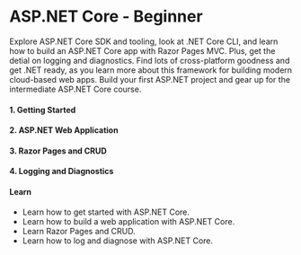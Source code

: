 # ASP.NET Core - Beginner

Explore ASP.NET Core SDK and tooling, look at .NET Core CLI, and learn how to build an ASP.NET Core app with Razor Pages MVC. Plus, get the detial on logging and diagnostics. Find lots of cross-platform goodness and get .NET ready, as you learn more about this framework for building modern cloud-based web apps. Build your first ASP.NET project and gear up for the intermediate ASP.NET Core course.

#### 1. Getting Started
#### 2. ASP.NET Web Application
#### 3. Razor Pages and CRUD
#### 4. Logging and Diagnostics

#### Learn
* Learn how to get started with ASP.NET Core.
* Learn how to build a web application with ASP.NET Core.
* Learn Razor Pages and CRUD.
* Learn how to log and diagnose with ASP.NET Core.
